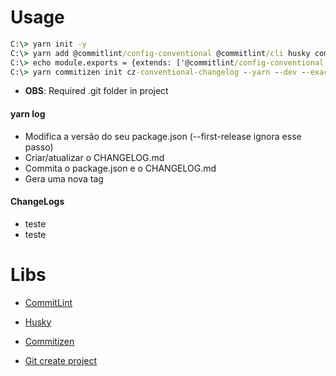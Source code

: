 # Usage

```cmd
C:\> yarn init -y
C:\> yarn add @commitlint/config-conventional @commitlint/cli husky commitizen standard-version -D
C:\> echo module.exports = {extends: ['@commitlint/config-conventional']} > commitlint.config.js
C:\> yarn commitizen init cz-conventional-changelog --yarn --dev --exact
```


* **OBS**: Required .git folder in project

#### yarn log

* Modifica a versão do seu package.json (--first-release ignora esse passo)
* Criar/atualizar o CHANGELOG.md
* Commita o package.json e o CHANGELOG.md
* Gera uma nova tag

#### ChangeLogs

* teste
* teste


# Libs

* [CommitLint](https://github.com/conventional-changelog/commitlint)
* [Husky](https://github.com/typicode/husky)
* [Commitizen](https://github.com/commitizen/cz-cli)

* [Git create project](https://docs.gitlab.com/ee/gitlab-basics/create-project.html)